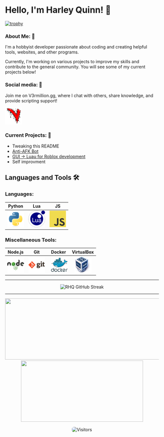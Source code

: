 # Hello, I'm Harley Quinn! 👋

[![trophy](https://github-profile-trophy.vercel.app/?username=ReallyHarleyQuinn&title=Stars,Followers,Commits,Repositories,MultipleLang,PullRequest&theme=onedark)](https://github.com/ryo-ma/github-profile-trophy)

### About Me: 📝
I'm a hobbyist developer passionate about coding and creating helpful tools, websites, and other programs.

Currently, I'm working on various projects to improve my skills and contribute to the general community. You will see some of my current projects below!
      
   
### Social media: 📶
Join me on V3rmillion.gg, where I chat with others, share knowledge, and provide scripting support!

[<img src="https://github.com/ReallyHarleyQuinn/ReallyHarleyQuinn/blob/main/assets/VermillionLogo.jpg" title="V3rmillion"  alt="V3rmillion" width="55" height="55"/>](https://v3rmillion.gg/User-Harley-Quinn)
 


### Current Projects: 🌱

- Tweaking this README
- [Anti-AFK Bot](https://github.com/ReallyHarleyQuinn/afkbot-v1)
- [GUI -> Luau for Roblox development](https://github.com/ReallyHarleyQuinn/RHQ-GUI-LuaU)
- Self improvment


## Languages and Tools 🛠️
<div>

### Languages:
| Python | Lua | JS |
|----------|----------|----------|
|  <img src="https://github.com/devicons/devicon/blob/master/icons/python/python-original.svg" title="Python"  alt="Python" width="55" height="55"/> |  <img src="https://github.com/devicons/devicon/blob/master/icons/lua/lua-original.svg" title="Lua"  alt="Lua" width="55" height="55"/> |  <img src="https://github.com/devicons/devicon/blob/master/icons/javascript/javascript-original.svg" title="JavaScript" alt="JavaScript" width="55" height="55"/> |



### Miscellaneous Tools:

| Node.js | Git | Docker | VirtualBox |
|----------|----------|----------|----------|
|<img src="https://github.com/devicons/devicon/blob/master/icons/nodejs/nodejs-original-wordmark.svg" title="nodejs" alt="NodeJS" width="55" height="55"/>|<img src="https://github.com/devicons/devicon/blob/master/icons/git/git-original-wordmark.svg" title="Git" alt="Git" width="55" height="55"/>|<img style="padding-left: 5px;" src="https://github.com/devicons/devicon/blob/master/icons/docker/docker-original-wordmark.svg" title="Docker" alt="Docker" width="55" height="55"/>|<div style="margin: 0 auto; text-align: center;"><img src="https://github.com/ReallyHarleyQuinn/ReallyHarleyQuinn/blob/main/assets/VirtualBoxLogo.png" title="VirtualBox" alt="VirtualBox" width="55" height="55"/></div>|



</div>

---

  
<p align="center">
  <img src="https://streak-stats.demolab.com?user=ReallyHarleyQuinn&theme=highcontrast&hide_border=true&border_radius=6&card_width=800&card_height=220" alt="RHQ GitHub Streak" />
</p>


---




<p align="center">
  <img width="600" height="200" src="https://github-readme-stats.vercel.app/api?username=ReallyHarleyQuinn&show_icons=true&theme=vision-friendly-dark">
  <img width="400" height="200" src="https://github-readme-stats.vercel.app/api/top-langs/?username=ReallyHarleyQuinn&size_weight=0.15&count_weight=0.5&layout=compact&theme=vision-friendly-dark">
</p>
 


<div id="header" align="center">
  <img style="border-radius: 6px; !important" src="https://komarev.com/ghpvc/?username=ReallyHarleyQuinn&style=for-the-badge&color=orange" alt="Visitors"/>
</div>
